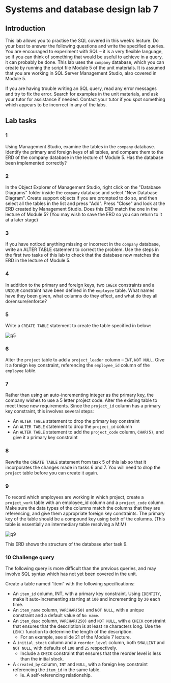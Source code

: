 # Systems and database design lab 7

## Introduction

This lab allows you to practise the SQL covered in this week’s lecture. Do your best to answer the following questions and write the specified queries. You are encouraged to experiment with
SQL – it is a very flexible language, so if you can think of something that would be useful to achieve in a query, it can probably be done. This lab uses the `company` database, which you
can create by running the script file Module 5 of the unit materials. It is assumed that you are working in SQL Server Management Studio, also covered in Module 5.

If you are having trouble writing an SQL query, read any error messages and try to fix the error. Search for examples in the unit materials, and ask your tutor for assistance if needed. Contact your tutor if you spot something which appears to be incorrect in any of the labs.

## Lab tasks

### 1

Using Management Studio, examine the tables in the `company` database. Identify the primary and foreign keys of all tables, and compare them to the ERD of the company database in the lecture of Module 5. Has the database been implemented correctly?

### 2

In the Object Explorer of Management Studio, right click on the "Database Diagrams" folder inside the `company` database and select "New Database Diagram". Create support objects if you are prompted to do so, and then select all the tables in the list and press "Add". Press "Close" and look at the ERD created by Management Studio. Does this ERD match the one in the lecture of Module 5? (You may wish to save the ERD so you can return to it at a later stage)

### 3

If you have noticed anything missing or incorrect in the `company` database, write an ALTER TABLE statement to correct the problem. Use the steps in the first two tasks of this lab to check that the database now matches the ERD in the lecture of Module 5.

### 4

In addition to the primary and foreign keys, two `CHECK` constraints and a `UNIQUE` constraint have been defined in the `employee` table. What names have they been given, what columns do they effect, and what do they all do/ensure/enforce?

### 5

Write a `CREATE TABLE` statement to create the table specified in below:

![q5](http://snag.gy/JSfmz.jpg)

### 6

Alter the `project` table to add a `project_leader` column – `INT`, `NOT NULL`. Give it a foreign key constraint, referencing the `employee_id` column of the `employee` table.

### 7

Rather than using an auto-incrementing integer as the primary key, the company wishes to use a 5 letter project code. Alter the existing table to meet these new requirements. Since the `project_id` column has a primary key constraint, this involves several steps:

- An `ALTER TABLE` statement to drop the primary key constraint
- An `ALTER TABLE` statement to drop the `project_id` column
- An `ALTER TABLE` statement to add the `project_code` column, `CHAR(5)`, and give it a primary key constraint

### 8

Rewrite the `CREATE TABLE` statement from task 5 of this lab so that it incorporates the changes made in tasks 6 and 7. You will need to drop the `project` table before you can create it again.

### 9

To record which employees are working in which project, create a `project_work` table with an employee_id column and a `project_code` column. Make sure the data types of the columns match the columns that they are referencing, and give them appropriate foreign key constraints. The primary key of the table should be a compound key using both of the columns. (This table is essentially an intermediary table resolving a M:M)

![q9](http://snag.gy/uN6tS.jpg)

This ERD shows the structure of the database after task 9.

### 10 Challenge query

The following query is more difficult than the previous queries, and may involve SQL syntax which has not yet been covered in the unit.

Create a table named “item” with the following specifications:

- An `item_id` column, INT, with a primary key constraint. Using `IDENTITY`, make it auto-incrementing starting at `100` and incrementing by `20` each time.
- An `item_name` column, `VARCHAR(50)` and `NOT NULL`, with a unique constraint and a default value of `No name`.
- An `item_desc` column, `VARCHAR(250)` and `NOT NULL`, with a `CHECK` constraint that ensures that the description is at least `40` characters long. Use the `LEN()` function to determine the length of the description.
	- For an example, see slide 21 of the Module 7 lecture.
- A `initial_stock` column and a `reorder_level` column, both `SMALLINT` and `NOT NULL`, with defaults of `100` and `25` respectively.
	- Include a `CHECK` constraint that ensures that the reorder level is less than the initial stock.
- A `created_by` column, `INT` and `NULL`, with a foreign key constraint referencing the `item_id` in the same table.
	- ie. A self-referencing relationship.

